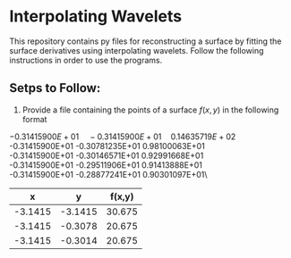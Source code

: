 # Interpolating Wavelets
This repository contains py files for reconstructing a surface by fitting the surface derivatives using interpolating wavelets. Follow the following instructions in order to use the programs.

## Setps to Follow:

1) Provide a file containing the points of a surface $f(x,y)$ in the following format

$-0.31415900E+01\quad -0.31415900E+01\quad 0.14635719E+02$\
-0.31415900E+01 -0.30781235E+01  0.98100063E+01\
-0.31415900E+01 -0.30146571E+01  0.92991668E+01\
-0.31415900E+01 -0.29511906E+01  0.91413888E+01\
-0.31415900E+01 -0.28877241E+01  0.90301097E+01\
    
| x  | y | f(x,y) |
| ------------- | ------------- |------|
| -3.1415  | -3.1415  | 30.675 |
| -3.1415  | -0.3078  | 20.675 |
| -3.1415  | -0.3014  | 20.675 |

    
